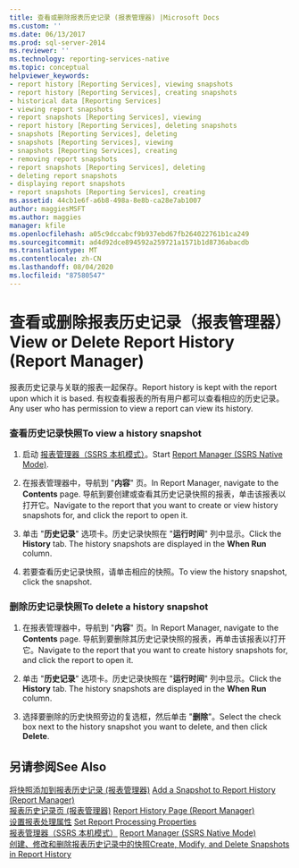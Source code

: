 ```yaml
---
title: 查看或删除报表历史记录 (报表管理器) |Microsoft Docs
ms.custom: ''
ms.date: 06/13/2017
ms.prod: sql-server-2014
ms.reviewer: ''
ms.technology: reporting-services-native
ms.topic: conceptual
helpviewer_keywords:
- report history [Reporting Services], viewing snapshots
- report history [Reporting Services], creating snapshots
- historical data [Reporting Services]
- viewing report snapshots
- report snapshots [Reporting Services], viewing
- report history [Reporting Services], deleting snapshots
- snapshots [Reporting Services], deleting
- snapshots [Reporting Services], viewing
- snapshots [Reporting Services], creating
- removing report snapshots
- report snapshots [Reporting Services], deleting
- deleting report snapshots
- displaying report snapshots
- report snapshots [Reporting Services], creating
ms.assetid: 44cb1e6f-a6b8-498a-8e8b-ca28e7ab1007
author: maggiesMSFT
ms.author: maggies
manager: kfile
ms.openlocfilehash: a05c9dccabcf9b937ebd67fb264022761b1ca249
ms.sourcegitcommit: ad4d92dce894592a259721a1571b1d8736abacdb
ms.translationtype: MT
ms.contentlocale: zh-CN
ms.lasthandoff: 08/04/2020
ms.locfileid: "87580547"
---
```

# <a name="view-or-delete-report-history-report-manager"></a><span data-ttu-id="d79a4-102">查看或删除报表历史记录（报表管理器）</span><span class="sxs-lookup"><span data-stu-id="d79a4-102">View or Delete Report History (Report Manager)</span></span>
  <span data-ttu-id="d79a4-103">报表历史记录与关联的报表一起保存。</span><span class="sxs-lookup"><span data-stu-id="d79a4-103">Report history is kept with the report upon which it is based.</span></span> <span data-ttu-id="d79a4-104">有权查看报表的所有用户都可以查看相应的历史记录。</span><span class="sxs-lookup"><span data-stu-id="d79a4-104">Any user who has permission to view a report can view its history.</span></span>  
  
### <a name="to-view-a-history-snapshot"></a><span data-ttu-id="d79a4-105">查看历史记录快照</span><span class="sxs-lookup"><span data-stu-id="d79a4-105">To view a history snapshot</span></span>  
  
1.  <span data-ttu-id="d79a4-106">启动 [报表管理器（SSRS 本机模式）](../../2014/reporting-services/report-manager-ssrs-native-mode.md)。</span><span class="sxs-lookup"><span data-stu-id="d79a4-106">Start [Report Manager  &#40;SSRS Native Mode&#41;](../../2014/reporting-services/report-manager-ssrs-native-mode.md).</span></span>  
  
2.  <span data-ttu-id="d79a4-107">在报表管理器中，导航到 "**内容**" 页。</span><span class="sxs-lookup"><span data-stu-id="d79a4-107">In Report Manager, navigate to the **Contents** page.</span></span> <span data-ttu-id="d79a4-108">导航到要创建或查看其历史记录快照的报表，单击该报表以打开它。</span><span class="sxs-lookup"><span data-stu-id="d79a4-108">Navigate to the report that you want to create or view history snapshots for, and click the report to open it.</span></span>  
  
3.  <span data-ttu-id="d79a4-109">单击 "**历史记录**" 选项卡。历史记录快照在 "**运行时间**" 列中显示。</span><span class="sxs-lookup"><span data-stu-id="d79a4-109">Click the **History** tab. The history snapshots are displayed in the **When Run** column.</span></span>  
  
4.  <span data-ttu-id="d79a4-110">若要查看历史记录快照，请单击相应的快照。</span><span class="sxs-lookup"><span data-stu-id="d79a4-110">To view the history snapshot, click the snapshot.</span></span>  
  
### <a name="to-delete-a-history-snapshot"></a><span data-ttu-id="d79a4-111">删除历史记录快照</span><span class="sxs-lookup"><span data-stu-id="d79a4-111">To delete a history snapshot</span></span>  
  
1.  <span data-ttu-id="d79a4-112">在报表管理器中，导航到 "**内容**" 页。</span><span class="sxs-lookup"><span data-stu-id="d79a4-112">In Report Manager, navigate to the **Contents** page.</span></span> <span data-ttu-id="d79a4-113">导航到要删除其历史记录快照的报表，再单击该报表以打开它。</span><span class="sxs-lookup"><span data-stu-id="d79a4-113">Navigate to the report that you want to create history snapshots for, and click the report to open it.</span></span>  
  
2.  <span data-ttu-id="d79a4-114">单击 "**历史记录**" 选项卡。历史记录快照在 "**运行时间**" 列中显示。</span><span class="sxs-lookup"><span data-stu-id="d79a4-114">Click the **History** tab. The history snapshots are displayed in the **When Run** column.</span></span>  
  
3.  <span data-ttu-id="d79a4-115">选择要删除的历史快照旁边的复选框，然后单击 "**删除**"。</span><span class="sxs-lookup"><span data-stu-id="d79a4-115">Select the check box next to the history snapshot you want to delete, and then click **Delete**.</span></span>  
  
## <a name="see-also"></a><span data-ttu-id="d79a4-116">另请参阅</span><span class="sxs-lookup"><span data-stu-id="d79a4-116">See Also</span></span>  
 <span data-ttu-id="d79a4-117">[将快照添加到报表历史记录 &#40;报表管理器&#41;](report-server/add-a-snapshot-to-report-history-report-manager.md) </span><span class="sxs-lookup"><span data-stu-id="d79a4-117">[Add a Snapshot to Report History &#40;Report Manager&#41;](report-server/add-a-snapshot-to-report-history-report-manager.md) </span></span>  
 <span data-ttu-id="d79a4-118">[报表历史记录页 &#40;报表管理器&#41;](../../2014/reporting-services/report-history-page-report-manager.md) </span><span class="sxs-lookup"><span data-stu-id="d79a4-118">[Report History Page &#40;Report Manager&#41;](../../2014/reporting-services/report-history-page-report-manager.md) </span></span>  
 <span data-ttu-id="d79a4-119">[设置报表处理属性](report-server/set-report-processing-properties.md) </span><span class="sxs-lookup"><span data-stu-id="d79a4-119">[Set Report Processing Properties](report-server/set-report-processing-properties.md) </span></span>  
 <span data-ttu-id="d79a4-120">[报表管理器（SSRS 本机模式）](../../2014/reporting-services/report-manager-ssrs-native-mode.md) </span><span class="sxs-lookup"><span data-stu-id="d79a4-120">[Report Manager  &#40;SSRS Native Mode&#41;](../../2014/reporting-services/report-manager-ssrs-native-mode.md) </span></span>  
 [<span data-ttu-id="d79a4-121">创建、修改和删除报表历史记录中的快照</span><span class="sxs-lookup"><span data-stu-id="d79a4-121">Create, Modify, and Delete Snapshots in Report History</span></span>](report-server/create-modify-and-delete-snapshots-in-report-history.md)  
  
  
